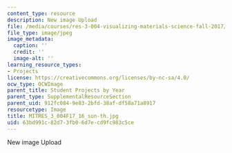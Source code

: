 ```yaml
---
content_type: resource
description: New image Upload
file: /media/courses/res-3-004-visualizing-materials-science-fall-2017/63bd991c82d73fb06d7ecd9fc983c5ce_MITRES_3_004F17_16_sun-th.jpg
file_type: image/jpeg
image_metadata:
  caption: ''
  credit: ''
  image-alt: ''
learning_resource_types:
- Projects
license: https://creativecommons.org/licenses/by-nc-sa/4.0/
ocw_type: OCWImage
parent_title: Student Projects by Year
parent_type: SupplementalResourceSection
parent_uid: 912fc084-9e83-2bfd-38af-df58a71a8917
resourcetype: Image
title: MITRES_3_004F17_16_sun-th.jpg
uid: 63bd991c-82d7-3fb0-6d7e-cd9fc983c5ce
---
```

New image Upload